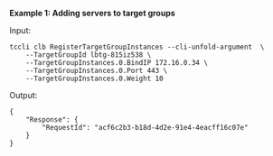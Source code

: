 **Example 1: Adding servers to target groups**



Input: 

```
tccli clb RegisterTargetGroupInstances --cli-unfold-argument  \
    --TargetGroupId lbtg-815iz538 \
    --TargetGroupInstances.0.BindIP 172.16.0.34 \
    --TargetGroupInstances.0.Port 443 \
    --TargetGroupInstances.0.Weight 10
```

Output: 
```
{
    "Response": {
        "RequestId": "acf6c2b3-b18d-4d2e-91e4-4eacff16c07e"
    }
}
```


